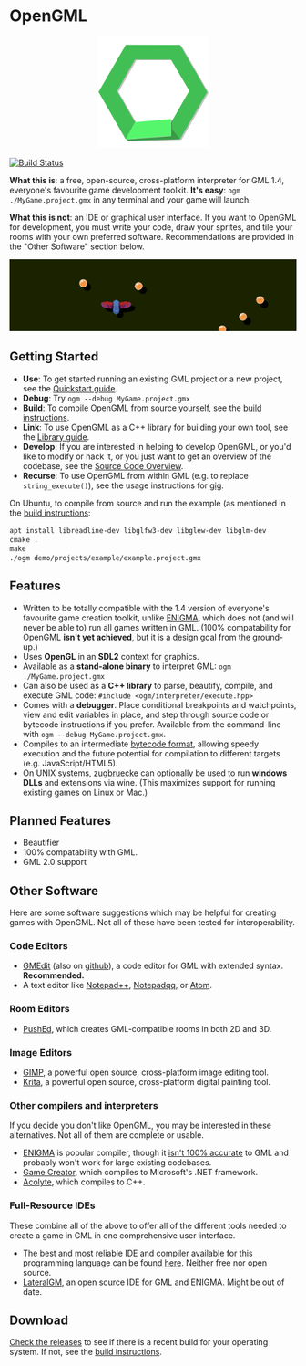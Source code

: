 # OpenGML

<p align="center"><img src="./etc/logo-alpha-small.png" /></p>

[![Build Status](https://travis-ci.com/maiple/opengml.svg?branch=master)](https://travis-ci.com/maiple/opengml)

**What this is**: a free, open-source, cross-platform interpreter for GML 1.4, everyone's favourite game development toolkit. **It's easy**: `ogm ./MyGame.project.gmx` in any terminal and your game will launch.

**What this is not**: an IDE or graphical user interface. If you want to OpenGML for development, you must write your code, draw your sprites, and tile your rooms with your own preferred software. Recommendations are provided in the "Other Software" section below.

<p align="center"><img src="./etc/example-game.gif" /></p>

## Getting Started

- **Use**: To get started running an existing GML project or a new project, see the [Quickstart guide](./QUICKSTART.md).
- **Debug**: Try `ogm --debug MyGame.project.gmx`
- **Build**: To compile OpenGML from source yourself, see the [build instructions](./BUILD.md).
- **Link**: To use OpenGML as a C++ library for building your own tool, see the [Library guide](./LIBRARY.md).
- **Develop**: If you are interested in helping to develop OpenGML, or you'd like to modify or hack it, or you just want to get an overview of the codebase, see the [Source Code Overview](./SOURCE_OVERVIEW.md).
- **Recurse**: To use OpenGML from within GML (e.g. to replace `string_execute()`), see the usage instructions for [gig](./src/gig/README.md).

On Ubuntu, to compile from source and run the example (as mentioned in the [build instructions](./BUILD.md):

```
apt install libreadline-dev libglfw3-dev libglew-dev libglm-dev
cmake .
make
./ogm demo/projects/example/example.project.gmx
```

## Features

- Written to be totally compatible with the 1.4 version of everyone's favourite game creation toolkit, unlike [ENIGMA](https://enigma-dev.org/), which does not (and will never be able to) run all games written in GML. (100% compatability for OpenGML **isn't yet achieved**, but it is a design goal from the ground-up.)
- Uses **OpenGL** in an **SDL2** context for graphics.
- Available as a **stand-alone binary** to interpret GML: `ogm ./MyGame.project.gmx`
- Can also be used as a **C++ library** to parse, beautify, compile, and execute GML code: `#include <ogm/interpreter/execute.hpp>`
- Comes with a **debugger**. Place conditional breakpoints and watchpoints, view and edit variables in place, and step through source code or bytecode instructions if you prefer. Available from the command-line with `ogm --debug MyGame.project.gmx`.
- Compiles to an intermediate [bytecode format](./include/ogm/bytecode/bytecode.hpp), allowing speedy execution and the future potential for compilation to different targets (e.g. JavaScript/HTML5).
- On UNIX systems, [zugbruecke](https://github.com/pleiszenburg/zugbruecke) can optionally be used to run **windows DLLs** and extensions via wine. (This maximizes support for running existing games on Linux or Mac.)

## Planned Features

- Beautifier
- 100% compatability with GML.
- GML 2.0 support

## Other Software

Here are some software suggestions which may be helpful for creating games with OpenGML. Not all of these have been tested for interoperability.

### Code Editors
- [GMEdit](https://yellowafterlife.itch.io/gmedit) (also on [github](https://github.com/GameMakerDiscord/GMEdit)), a code editor for GML with extended syntax. **Recommended.**
- A text editor like [Notepad++](https://notepad-plus-plus.org/), [Notepadqq](https://notepadqq.com/s/), or [Atom](https://atom.io/).

### Room Editors
- [PushEd](https://github.com/GameMakerDiscord/PushEd), which creates GML-compatible rooms in both 2D and 3D.

### Image Editors
- [GIMP](https://www.gimp.org/), a powerful open source, cross-platform image editing tool.
- [Krita](https://krita.org/en/), a powerful open source, cross-platform digital painting tool.

### Other compilers and interpreters

If you decide you don't like OpenGML, you may be interested in these alternatives. Not all of them are complete or usable.

- [ENIGMA](https://enigma-dev.org/) is popular compiler, though it [isn't 100% accurate](https://enigma-dev.org/docs/Wiki/GM_Incompatibilities) to GML and probably won't work for large existing codebases.
- [Game Creator](https://github.com/joshwyant/game-creator), which compiles to Microsoft's .NET framework.
- [Acolyte](https://github.com/donkeybonks/acolyte), which compiles to C++.


### Full-Resource IDEs

These combine all of the above to offer all of the different tools needed to create a game in GML in one comprehensive user-interface.

- The best and most reliable IDE and compiler available for this programming language can be found [here](https://www.yoyogames.com/). Neither free nor open source.
- [LateralGM](http://lateralgm.org/), an open source IDE for GML and ENIGMA. Might be out of date.

## Download

[Check the releases](https://github.com/nstbayless/gml-beautify/releases) to see if there is a recent build for your operating system. If not, see the [build instructions](./BUILD.md).
